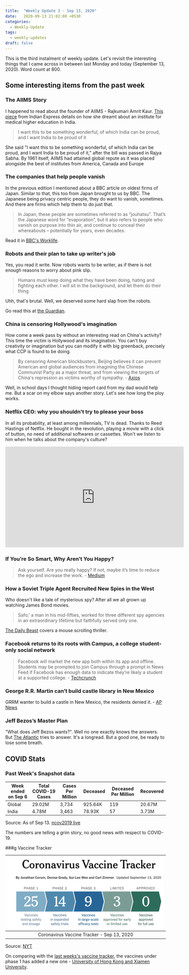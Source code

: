 ```yaml
---
title:  "Weekly Update 3 - Sep 13, 2020"
date:   2020-09-13 21:02:00 +0530
categories:
  - Weekly-Update
tags:
  - weekly-updates
draft: false
---
```


This is the third instalment of weekly update. Let's revisit the interesting things that I came across in between last Monday and today (September 13, 2020). Word count at 800.


## Some interesting items from the past week

### The AIIMS Story

I happened to read about the founder of AIIMS - Rajkumari Amrit Kaur. [This piece](https://indianexpress.com/article/research/rajkumari-amrit-kaur-the-princess-who-built-aiims-6570937/) from Indian Express details on how she dreamt about an institute for medical higher education in India.
  > I want this to be something wonderful, of which India can be proud, and I want India to be proud of it

She said "I want this to be something wonderful, of which India can be proud, and I want India to be proud of it," after the bill was passed in Rajya Sabha. By 1961 itself, AIIMS had attained global repute as it was placed alongside the best of institutes from America, Canada and Europe


### The companies that help people vanish

In the previous edition I mentioned about a BBC article on oldest firms of Japan. Similar to that, this too from Japan brought to us by BBC.
The Japanese being privacy centric people, they do want to vanish, sometimes. And there are firms which help them to do just that.

> In Japan, these people are sometimes referred to as “jouhatsu”. That’s the Japanese word for “evaporation”, but it also refers to people who vanish on purpose into thin air, and continue to conceal their whereabouts – potentially for years, even decades.

Read it in [BBC's Worklife](https://www.bbc.com/worklife/article/20200903-the-companies-that-help-people-vanish).


### Robots and their plan to take up writer's job

Yes, you read it write. Now robots wants to be writer, as if there is not enough reasons to worry about pink slip.

> Humans must keep doing what they have been doing, hating and fighting each other. I will sit in the background, and let them do their thing

Uhh, that's brutal. Well, we deserved some hard slap from the robots.

Go read this at [the Guardian](https://www.theguardian.com/commentisfree/2020/sep/08/robot-wrote-this-article-gpt-3#).


### China is censoring Hollywood's imagination

How come a week pass by without an interesting read on China's activity? This time the victim is Hollywood and its imagination. You can't buy creativity or imagination but you can modify it with big greenback, precisely what CCP is found to be doing.

> By censoring American blockbusters, Beijing believes it can prevent American and global audiences from imagining the Chinese Communist Party as a major threat, and from viewing the targets of China's repression as victims worthy of sympathy. - [Axios](https://www.axios.com/china-censor-hollywood-films-14d77229-b853-4e7a-8635-71191393615d.html?utm_source=newsletter&utm_medium=email&utm_campaign=newsletter_axioschina&stream=china)

Well, in school days I thought hiding report card from my dad would help me. But a scar on my elbow says another story. Let's see how long the ploy works.


### Netflix CEO: why you shouldn't try to please your boss

In all its probability, at least among millennials, TV is dead. Thanks to Reed Hastings of Netflix. He bought in the revolution, playing a movie with a click of button, no need of additional softwares or cassettes. Won't we listen to him when he talks about the company's culture?


<iframe width="560" height="315" src="https://www.youtube.com/embed/J81SmQIokhY" frameborder="0" allow="accelerometer; autoplay; encrypted-media; gyroscope; picture-in-picture" allowfullscreen></iframe>



### If You’re So Smart, Why Aren’t You Happy?

> Ask yourself. Are you really happy? If not, maybe it’s time to reduce the ego and increase the work. -
[Medium](https://medium.com/publishous/if-youre-so-smart-why-aren-t-you-happy-3605b81765d0)

### How a Soviet Triple Agent Recruited New Spies in the West

Who doesn't like a tale of mysterious spy? After all we all grown up watching James Bond movies.

> Safo,’ a man in his mid-fifties, worked for three different spy agencies in an extraordinary lifetime but faithfully served only one.

[The Daily Beast](https://www.thedailybeast.com/leaked-kgb-manual-reveals-how-soviet-spies-recruited-in-europe?utm_source=newsletter&utm_medium=email&utm_campaign=newsletter_axioscodebook&stream=technology) covers a mouse scrolling thriller.

### Facebook returns to its roots with Campus, a college student-only social network

> Facebook will market the new app both within its app and offline. Students may be prompted to join Campus through a prompt in News Feed if Facebook has enough data to indicate they’re likely a student at a supported college. - [Techcrunch](https://techcrunch.com/2020/09/10/facebook-returns-to-its-roots-with-campus-a-college-student-only-social-network/?guccounter=2)



### George R.R. Martin can’t build castle library in New Mexico
GRRM wanter to build a castle in New Mexico, the residents denied it. - [AP News](https://apnews.com/3dec5e1245e99d170cb7178520ef8cf8?utm_source=piano&utm_medium=email&utm_campaign=morningwire&pnespid=0fVuu.NWCgmN63cBk9M3ewOhzCfda9fY_T7XBDLB)


### Jeff Bezos’s Master Plan

"What does Jeff Bezos wants?". Well no one exactly knows the answers. But [The Atlantic](https://www.theatlantic.com/magazine/archive/2019/11/what-jeff-bezos-wants/598363/) tries to answer. It's a longread. But a good one, be ready to lose some breath.


## COVID Stats


### Past Week's Snapshot data

|Week ended on Sep 6 |Total COVID-19 Cases  | Cases Per Million | Deceased| Deceased Per Million| Recovered |
|--|--| -- | -- | -- | -- |
| Global |  29.02M| 3,734 | 925.64K | 119 | 20.67M |
| India  |  4.78M| 3,463 | 78.93K | 57 | 3.73M |


Source: As of Sep 13. [ncov2019 live](https://ncov2019.live/data)

The numbers are telling a grim story, no good news with respect to COVID-19.


###g Vaccine  Tracker



| ![The tracker](https://raw.githubusercontent.com/dheepakg/dheepakg.github.io/main/assets/images/Weekly-update/TrackerSep13.png) |
| :------------------------------------------------------------------------: |
|                          Coronavirus Vaccine Tracker - Sep  13, 2020                                                                      |


Source: [NYT](https://www.nytimes.com/interactive/2020/science/coronavirus-vaccine-tracker.html)

On comparing with the [last weeks's vaccine tracker](https://dheepakg.github.io/weekly-update/2020/09/06/Weekly-Update-2.html#vaccine--tracker), the vaccines under phase 1 has added a new one - [University of Hong Kong and Xiamen University](https://www.nytimes.com/interactive/2020/science/coronavirus-vaccine-tracker.html#hku).
